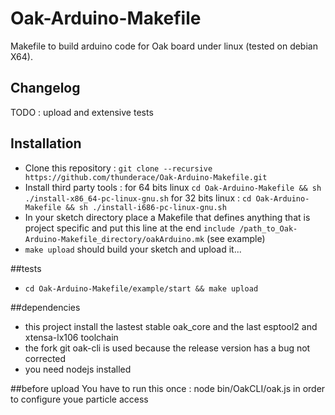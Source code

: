 
# Oak-Arduino-Makefile
Makefile to build arduino code for Oak board under linux (tested on debian X64).

## Changelog
TODO : upload and extensive tests

## Installation
- Clone this repository : `git clone --recursive https://github.com/thunderace/Oak-Arduino-Makefile.git`
- Install third party tools : for 64 bits linux `cd Oak-Arduino-Makefile && sh ./install-x86_64-pc-linux-gnu.sh` 
                              for 32 bits linux : `cd Oak-Arduino-Makefile && sh ./install-i686-pc-linux-gnu.sh` 
- In your sketch directory place a Makefile that defines anything that is project specific and put this line at the end `include /path_to_Oak-Arduino-Makefile_directory/oakArduino.mk` (see example)
- `make upload` should build your sketch and upload it...

##tests
- `cd Oak-Arduino-Makefile/example/start && make upload`

##dependencies
- this project install the lastest stable  oak_core and the last esptool2 and xtensa-lx106 toolchain
- the fork git oak-cli is used because the release version has a bug not corrected
- you need nodejs installed
 
##before upload
You have to run this once : node bin/OakCLI/oak.js in order to configure youe particle access




